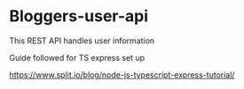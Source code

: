 # Bloggers-user-api

This REST API handles user information

Guide followed for TS express set up

https://www.split.io/blog/node-js-typescript-express-tutorial/
